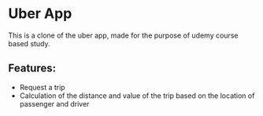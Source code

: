 # Uber App 

This is a clone of the uber app, made for the purpose of udemy course based study.

## Features:
- Request a trip
- Calculation of the distance and value of the trip based on the location of passenger and driver
